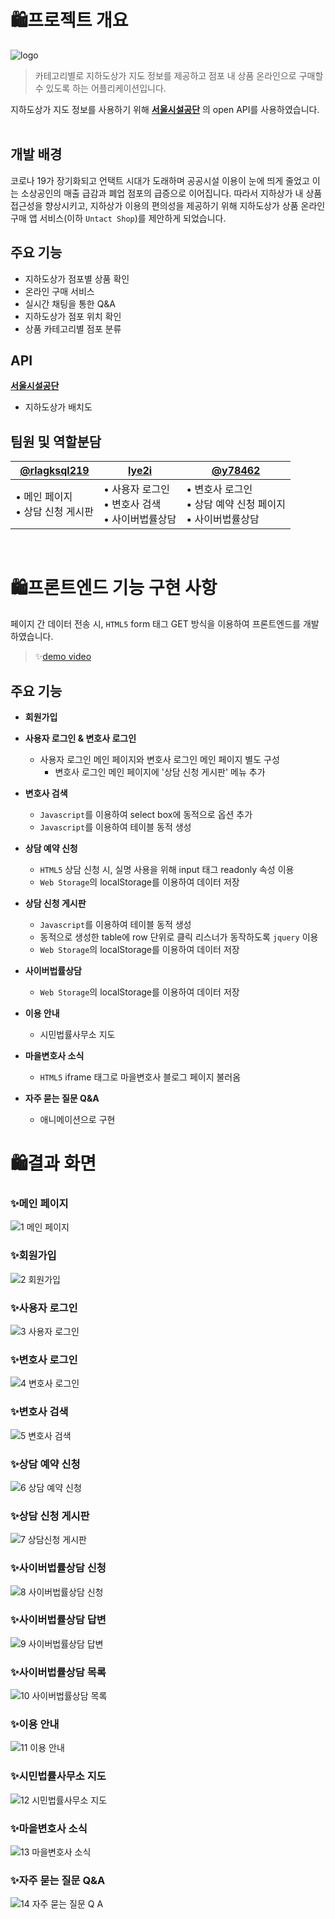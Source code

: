 # 🛍️프로젝트 개요
![logo](https://user-images.githubusercontent.com/69866091/152367621-5d238de1-99f2-47b3-90c7-0dd8547c05d8.png)

> 카테고리별로 지하도상가 지도 정보를 제공하고 점포 내 상품 온라인으로 구매할 수 있도록 하는 어플리케이션입니다. </br>

지하도상가 지도 정보를 사용하기 위해 [**서울시설공단**](https://www.sisul.or.kr/open_content/undershop/) 의 open API를 사용하였습니다.
</br>
</br>

## 개발 배경
코로나 19가 장기화되고 언택트 시대가 도래하며 공공시설 이용이 눈에 띄게 줄었고 이는 소상공인의 매출 급감과 폐업 점포의 급증으로 이어집니다. 따라서 지하상가 내 상품 접근성을 향상시키고, 지하상가 이용의 편의성을 제공하기 위해 지하도상가 상품 온라인 구매 앱 서비스(이하 `Untact Shop`)를 제안하게 되었습니다.

## 주요 기능
- 지하도상가 점포별 상품 확인
- 온라인 구매 서비스
- 실시간 채팅을 통한 Q&A
- 지하도상가 점포 위치 확인
- 상품 카테고리별 점포 분류

## API
[**서울시설공단**](https://www.sisul.or.kr/open_content/undershop/)
- 지하도상가 배치도

## 팀원 및 역할분담
|[@rlagksql219](https://github.com/rlagksql219)|[lye2i](https://github.com/lye2i)|[@y78462](https://github.com/y78462)|
|-----|-----|-----|
|• 메인 페이지 <br> • 상담 신청 게시판 |• 사용자 로그인 </br> • 변호사 검색 </br> • 사이버법률상담 |• 변호사 로그인 </br> • 상담 예약 신청 페이지 </br> • 사이버법률상담
<br/>


# 🛍️프론트엔드 기능 구현 사항
페이지 간 데이터 전송 시, `HTML5` form 태그 GET 방식을 이용하여 프론트엔드를 개발하였습니다.

>  ✨[demo video](https://youtu.be/QqWv3s2lpOw)<br/>

## 주요 기능
- **회원가입**

- **사용자 로그인 & 변호사 로그인**
    - 사용자 로그인 메인 페이지와 변호사 로그인 메인 페이지 별도 구성
         - 변호사 로그인 메인 페이지에 '상담 신청 게시판' 메뉴 추가

- **변호사 검색**
    - `Javascript`를 이용하여 select box에 동적으로 옵션 추가
    - `Javascript`를 이용하여 테이블 동적 생성

- **상담 예약 신청**
    - `HTML5` 상담 신청 시, 실명 사용을 위해 input 태그 readonly 속성 이용
    -  `Web Storage`의 localStorage를 이용하여 데이터 저장

- **상담 신청 게시판**
   - `Javascript`를 이용하여 테이블 동적 생성
   - 동적으로 생성한 table에 row 단위로 클릭 리스너가 동작하도록 `jquery` 이용
   - `Web Storage`의 localStorage를 이용하여 데이터 저장

- **사이버법률상담**
   - `Web Storage`의 localStorage를 이용하여 데이터 저장

- **이용 안내**
   - 시민법률사무소 지도

- **마을변호사 소식**
   - `HTML5` iframe 태그로 마을변호사 블로그 페이지 불러옴

- **자주 묻는 질문 Q&A**
   - 애니메이션으로 구현


# 🛍️결과 화면

### ✨메인 페이지
![1 메인 페이지](https://user-images.githubusercontent.com/69866091/152214705-14322e6a-5cdb-44e1-8f3c-c8d13d4aa732.gif)

### ✨회원가입
![2 회원가입](https://user-images.githubusercontent.com/69866091/152214715-b78c6a03-9715-4c2e-8617-3e05bf857f95.gif)

### ✨사용자 로그인
![3 사용자 로그인](https://user-images.githubusercontent.com/69866091/152214728-cf68fda2-ddfa-45a8-8a7d-8dc5a050a09e.gif)

### ✨변호사 로그인
![4 변호사 로그인](https://user-images.githubusercontent.com/69866091/152216658-ea350084-bae4-4df1-b165-88c22a897fef.gif)

### ✨변호사 검색
![5 변호사 검색](https://user-images.githubusercontent.com/69866091/152214788-69dfe74a-e175-414b-99ae-75e1859b62ac.gif)

### ✨상담 예약 신청
![6 상담 예약 신청](https://user-images.githubusercontent.com/69866091/152217000-81007e75-9d3c-4ed2-a3ec-9b32ecc3c9cc.gif)

### ✨상담 신청 게시판
![7 상담신청 게시판](https://user-images.githubusercontent.com/69866091/152214836-12ef98ca-91e7-49e6-9bef-a04b5393b090.gif)

### ✨사이버법률상담 신청
![8 사이버법률상담 신청](https://user-images.githubusercontent.com/69866091/152216723-8e4eec60-5f80-4688-9b40-b74435e55edf.gif)

### ✨사이버법률상담 답변
![9 사이버법률상담 답변](https://user-images.githubusercontent.com/69866091/152214893-ae832fbe-9ed5-4297-b2b0-93dd47b38b35.gif)

### ✨사이버법률상담 목록
![10 사이버법률상담 목록](https://user-images.githubusercontent.com/69866091/152214914-41fc02b1-5fc7-45e6-8a2f-54589a1e6413.gif)

### ✨이용 안내
![11 이용 안내](https://user-images.githubusercontent.com/69866091/152214934-b2218745-1a2a-4785-8c29-37c9fac8f3da.gif)

### ✨시민법률사무소 지도
![12 시민법률사무소 지도](https://user-images.githubusercontent.com/69866091/152214968-4ce09097-0737-4add-881a-4b0b18610eec.gif)

### ✨마을변호사 소식
![13 마을변호사 소식](https://user-images.githubusercontent.com/69866091/152214978-2de3c474-7622-476e-bdcf-9fd85a28f3bf.gif)

### ✨자주 묻는 질문 Q&A
![14 자주 묻는 질문 Q A](https://user-images.githubusercontent.com/69866091/152215050-5affa814-2389-446f-9267-929c5d898c1c.gif)
